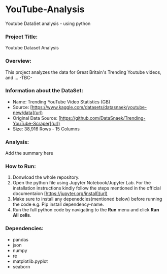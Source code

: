 # YouTube-Analysis
Youtube DataSet analysis - using python

### Project Title: 
Youtube Dataset Analysis
### Overview:
This project analyzes the data for Great Britain's Trending Youtube videos, and ... -TBC-
### Information about the DataSet:
- Name: Trending YouTube Video Statistics (GB)
- Source: [https://www.kaggle.com/datasets/datasnaek/youtube-new/data](url)
- Original Data Source: [https://github.com/DataSnaek/Trending-YouTube-Scraper](url)
- Size: 38,916 Rows - 15 Columns
### Analysis:
Add the summary here
### How to Run:
1. Donwload the whole repository.
2. Open the python file using Jupyter Notebook/Jupyter Lab. For the installation instructions kindly follow the steps mentioned in the official documentaion [https://jupyter.org/install](url)
3. Make sure to install any depenedcies(mentioned below) before running the code e.g. Pip install dependency-name.
5. Run the full python code by navigating to the **Run** menu and click **Run All cells**.
### Dependencies:
- pandas
- json
- numpy
- re
- matplotlib.pyplot
- seaborn
